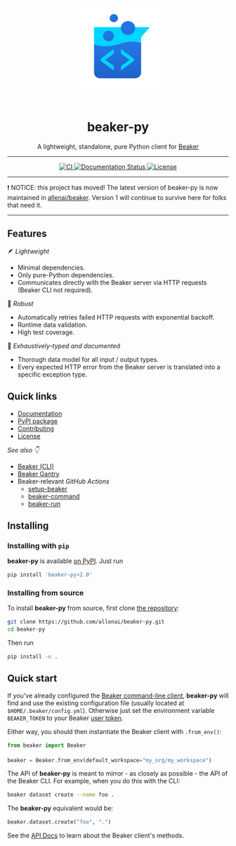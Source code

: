 <div align="center">
<br>
<img src="https://raw.githubusercontent.com/allenai/beaker-py/main/docs/source/_static/beaker-500px-transparent.png" width="200"/>
<br>
<br>
<h1>beaker-py</h1>
<p>A lightweight, standalone, pure Python client for <a href="https://beaker.org">Beaker</a></p>
<hr/>
<a href="https://github.com/allenai/beaker-py/actions">
    <img alt="CI" src="https://github.com/allenai/beaker-py/actions/workflows/main.yml/badge.svg">
</a>
<a href="https://beaker-py.readthedocs.io/en/latest/">
    <img src="https://readthedocs.org/projects/beaker-py/badge/?version=latest" alt="Documentation Status" />
</a>
<a href="https://github.com/allenai/beaker-py/blob/main/LICENSE">
    <img alt="License" src="https://img.shields.io/github/license/allenai/beaker-py.svg?color=blue&cachedrop">
</a>
<br/>
</div>

<hr/>

❗ NOTICE: this project has moved! The latest version of beaker-py is now maintained in [allenai/beaker](https://github.com/allenai/beaker/tree/main/bindings/python). Version 1 will continue to survive here for folks that need it.

<hr/>

## Features

<!-- start features -->

🪶 *Lightweight*

- Minimal dependencies.
- Only pure-Python dependencies.
- Communicates directly with the Beaker server via HTTP requests (Beaker CLI not required).

💪 *Robust*

- Automatically retries failed HTTP requests with exponential backoff.
- Runtime data validation.
- High test coverage.

📓 *Exhaustively-typed and documented*

- Thorough data model for all input / output types.
- Every expected HTTP error from the Beaker server is translated into a specific exception type.

<!-- end features -->

## Quick links

- [Documentation](https://beaker-py.readthedocs.io/)
- [PyPI package](https://pypi.org/project/beaker-py/)
- [Contributing](https://github.com/allenai/beaker-py/blob/main/CONTRIBUTING.md)
- [License](https://github.com/allenai/beaker-py/blob/main/LICENSE)

*See also 👇*

- [Beaker (CLI)](https://github.com/allenai/beaker)
- [Beaker Gantry](https://github.com/allenai/beaker-gantry)
- Beaker-relevant *GitHub Actions*
  - [setup-beaker](https://github.com/marketplace/actions/setup-beaker)
  - [beaker-command](https://github.com/marketplace/actions/beaker-command)
  - [beaker-run](https://github.com/marketplace/actions/beaker-run)

## Installing

### Installing with `pip`

**beaker-py** is available [on PyPI](https://pypi.org/project/beaker-py/). Just run

```bash
pip install 'beaker-py<2.0'
```

### Installing from source

To install **beaker-py** from source, first clone [the repository](https://github.com/allenai/beaker-py):

```bash
git clone https://github.com/allenai/beaker-py.git
cd beaker-py
```

Then run

```bash
pip install -e .
```

## Quick start

<!-- start quickstart -->

If you've already configured the [Beaker command-line client](https://github.com/allenai/beaker/), **beaker-py** will 
find and use the existing configuration file (usually located at `$HOME/.beaker/config.yml`).
Otherwise just set the environment variable `BEAKER_TOKEN` to your Beaker [user token](https://beaker.org/user).

Either way, you should then instantiate the Beaker client with `.from_env()`:

```python
from beaker import Beaker

beaker = Beaker.from_env(default_workspace="my_org/my_workspace")
```

The API of **beaker-py** is meant to mirror - as closely as possible - the API of the Beaker CLI.
For example, when you do this with the CLI:

```bash
beaker dataset create --name foo .
```

The **beaker-py** equivalent would be:

```python
beaker.dataset.create("foo", ".")
```
<!-- end quickstart -->

See the [API Docs](https://beaker-py.readthedocs.io/en/latest/overview.html) to learn about the Beaker client's methods.
